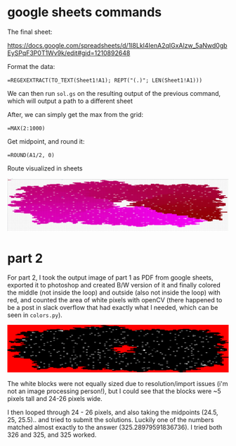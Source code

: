 # google sheets commands

The final sheet:

https://docs.google.com/spreadsheets/d/1I8Lkl4IenA2qIGxAlzw_5aNwd0gbEySPqF3P0T1Wv9k/edit#gid=1210892648

Format the data:

```
=REGEXEXTRACT(TO_TEXT(Sheet1!A1); REPT("(.)"; LEN(Sheet1!A1)))
```

We can then run `sol.gs` on the resulting output of the previous command, which will output a path to a different sheet

After, we can simply get the max from the grid:

```
=MAX(2:1000)
```

Get midpoint, and round it:

```
=ROUND(A1/2, 0)
```

Route visualized in sheets

![Route](route.png)

# part 2

For part 2, I took the output image of part 1 as PDF from google sheets, exported it to photoshop and created B/W version of it and finally colored the middle (not inside the loop) and outside (also not inside the loop) with red, and counted the area of white pixels with openCV (there happened to be a post in slack overflow that had exactly what I needed, which can be seen in `colors.py`).

![Route](middle_filled.png)

The white blocks were not equally sized due to resolution/import issues (i'm not an image processing person!), but I could see that the blocks were ~5 pixels tall and 24-26 pixels wide.

I then looped through 24 - 26 pixels, and also taking the midpoints (24.5, 25, 25.5).. and tried to submit the solutions. Luckily one of the numbers matched almost exactly to the answer (325.28979591836736). I tried both 326 and 325, and 325 worked.